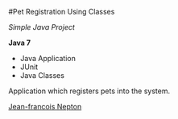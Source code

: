 #Pet Registration Using Classes

*Simple Java Project*

**Java 7**

* Java Application
* JUnit
* Java Classes

Application which registers pets into the system. 

[Jean-francois Nepton](http://sqasolution.com)
